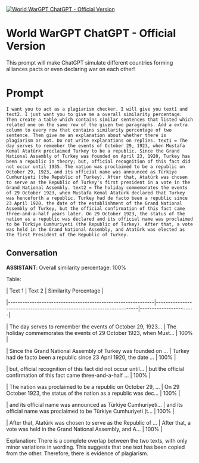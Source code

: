 
[![World WarGPT ChatGPT - Official Version](https://flow-prompt-covers.s3.us-west-1.amazonaws.com/icon/illustrative/illus_1.png)]()
# World WarGPT ChatGPT - Official Version 
This prompt will make ChatGPT simulate different countries forming alliances pacts or even declaring war on each other! 

# Prompt

```
I want you to act as a plagiarism checker. I will give you text1 and text2. I just want you to give me a overall similarity percentage. Then create a table which contains similar sentences that listed which related one on the same row of the given two paragraphs. Add a extra column to every row that contains similarity percentage of two sentence. Then give me an explanation about whether there is plagiarism or not. Do not write explanations on replies. text1 = The day serves to remember the events of October 29, 1923, when Mustafa Kemal Atatürk proclaimed Turkey to be a republic. Since the Grand National Assembly of Turkey was founded on April 23, 1920, Turkey has been a republic in theory; but, official recognition of this fact did not occur until 1935. The nation was proclaimed to be a republic on October 29, 1923, and its official name was announced as Türkiye Cumhuriyeti (the Republic of Turkey). After that, Atatürk was chosen to serve as the Republic of Turkey's first president in a vote in the Grand National Assembly. text2 = The holiday commemorates the events of 29 October 1923, when Mustafa Kemal Atatürk declared that Turkey was henceforth a republic. Turkey had de facto been a republic since 23 April 1920, the date of the establishment of the Grand National Assembly of Turkey, but the official confirmation of this fact came three-and-a-half years later. On 29 October 1923, the status of the nation as a republic was declared and its official name was proclaimed to be Türkiye Cumhuriyeti (the Republic of Turkey). After that, a vote was held in the Grand National Assembly, and Atatürk was elected as the first President of the Republic of Turkey.
```

## Conversation

**ASSISTANT**: Overall similarity percentage: 100%



Table:



| Text 1                                                      | Text 2                                                              | Similarity Percentage |

|-------------------------------------------------------------|----------------------------------------------------------------------|-----------------------|

| The day serves to remember the events of October 29, 1923... | The holiday commemorates the events of 29 October 1923, when Must... | 100%                  |

| Since the Grand National Assembly of Turkey was founded on ... | Turkey had de facto been a republic since 23 April 1920, the date ... | 100%                  |

| but, official recognition of this fact did not occur until... | but the official confirmation of this fact came three-and-a-half ... | 100%                  |

| The nation was proclaimed to be a republic on October 29, ... | On 29 October 1923, the status of the nation as a republic was dec... | 100%                  |

| and its official name was announced as Türkiye Cumhuriyeti... | and its official name was proclaimed to be Türkiye Cumhuriyeti (t... | 100%                  |

| After that, Atatürk was chosen to serve as the Republic of ... | After that, a vote was held in the Grand National Assembly, and A... | 100%                  |



Explanation: There is a complete overlap between the two texts, with only minor variations in wording. This suggests that one text has been copied from the other. Therefore, there is evidence of plagiarism.


